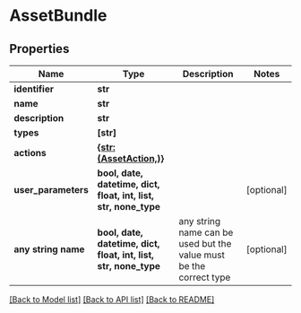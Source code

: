 # AssetBundle


## Properties
Name | Type | Description | Notes
------------ | ------------- | ------------- | -------------
**identifier** | **str** |  | 
**name** | **str** |  | 
**description** | **str** |  | 
**types** | **[str]** |  | 
**actions** | [**{str: (AssetAction,)}**](AssetAction.md) |  | 
**user_parameters** | **bool, date, datetime, dict, float, int, list, str, none_type** |  | [optional] 
**any string name** | **bool, date, datetime, dict, float, int, list, str, none_type** | any string name can be used but the value must be the correct type | [optional]

[[Back to Model list]](../README.md#documentation-for-models) [[Back to API list]](../README.md#documentation-for-api-endpoints) [[Back to README]](../README.md)


